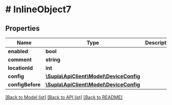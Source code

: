 # # InlineObject7

## Properties

Name | Type | Description | Notes
------------ | ------------- | ------------- | -------------
**enabled** | **bool** |  | [optional]
**comment** | **string** |  | [optional]
**locationId** | **int** |  | [optional]
**config** | [**\Supla\ApiClient\Model\DeviceConfig**](DeviceConfig.md) |  | [optional]
**configBefore** | [**\Supla\ApiClient\Model\DeviceConfig**](DeviceConfig.md) |  | [optional]

[[Back to Model list]](../../README.md#models) [[Back to API list]](../../README.md#endpoints) [[Back to README]](../../README.md)

